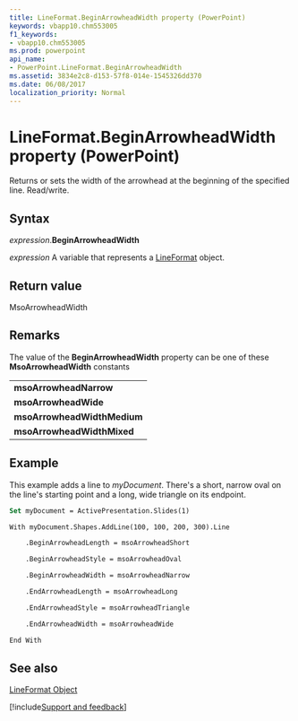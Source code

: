 ```yaml
---
title: LineFormat.BeginArrowheadWidth property (PowerPoint)
keywords: vbapp10.chm553005
f1_keywords:
- vbapp10.chm553005
ms.prod: powerpoint
api_name:
- PowerPoint.LineFormat.BeginArrowheadWidth
ms.assetid: 3834e2c8-d153-57f8-014e-1545326dd370
ms.date: 06/08/2017
localization_priority: Normal
---
```



# LineFormat.BeginArrowheadWidth property (PowerPoint)

Returns or sets the width of the arrowhead at the beginning of the specified line. Read/write.


## Syntax

_expression_.**BeginArrowheadWidth**

 _expression_ A variable that represents a [LineFormat](./PowerPoint.LineFormat.md) object.


## Return value

MsoArrowheadWidth


## Remarks

The value of the  **BeginArrowheadWidth** property can be one of these **MsoArrowheadWidth** constants


||
|:-----|
|**msoArrowheadNarrow**|
|**msoArrowheadWide**|
|**msoArrowheadWidthMedium**|
|**msoArrowheadWidthMixed**|

## Example

This example adds a line to _myDocument_. There's a short, narrow oval on the line's starting point and a long, wide triangle on its endpoint.


```vb
Set myDocument = ActivePresentation.Slides(1)

With myDocument.Shapes.AddLine(100, 100, 200, 300).Line

    .BeginArrowheadLength = msoArrowheadShort

    .BeginArrowheadStyle = msoArrowheadOval

    .BeginArrowheadWidth = msoArrowheadNarrow

    .EndArrowheadLength = msoArrowheadLong

    .EndArrowheadStyle = msoArrowheadTriangle

    .EndArrowheadWidth = msoArrowheadWide

End With
```


## See also


[LineFormat Object](PowerPoint.LineFormat.md)

[!include[Support and feedback](~/includes/feedback-boilerplate.md)]
